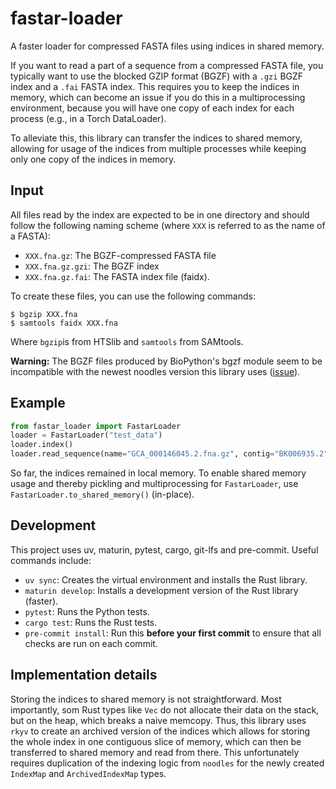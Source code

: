 # fastar-loader

A faster loader for compressed FASTA files using indices in shared memory.

If you want to read a part of a sequence from a compressed FASTA file, you typically want to use the blocked GZIP format (BGZF) with a `.gzi` BGZF index and a `.fai` FASTA index. This requires you to keep the indices in memory, which can become an issue if you do this in a multiprocessing environment, because you will have one copy of each index for each process (e.g., in a Torch DataLoader).

To alleviate this, this library can transfer the indices to shared memory, allowing for usage of the indices from multiple processes while keeping only one copy of the indices in memory.


## Input
All files read by the index are expected to be in one directory and should follow the following naming scheme (where `XXX` is referred to as the name of a FASTA):

- `XXX.fna.gz`: The BGZF-compressed FASTA file
- `XXX.fna.gz.gzi`: The BGZF index
- `XXX.fna.gz.fai`: The FASTA index file (faidx).

To create these files, you can use the following commands:

```
$ bgzip XXX.fna
$ samtools faidx XXX.fna
```

Where `bgzip`is from HTSlib and `samtools` from SAMtools.

**Warning:** The BGZF files produced by BioPython's bgzf module seem to be incompatible with the newest noodles version this library uses ([issue](https://github.com/zaeleus/noodles/issues/336)).


## Example
```python
from fastar_loader import FastarLoader
loader = FastarLoader("test_data")
loader.index()
loader.read_sequence(name="GCA_000146045.2.fna.gz", contig="BK006935.2", start=0, length=60)
```

So far, the indices remained in local memory. To enable shared memory usage and thereby pickling and multiprocessing for `FastarLoader`, use `FastarLoader.to_shared_memory()` (in-place).


## Development
This project uses uv, maturin, pytest, cargo, git-lfs and pre-commit. Useful commands include:
- `uv sync`: Creates the virtual environment and installs the Rust library.
- `maturin develop`: Installs a development version of the Rust library (faster).
- `pytest`: Runs the Python tests.
- `cargo test`: Runs the Rust tests.
- `pre-commit install`: Run this **before your first commit** to ensure that all checks are run on each commit.


## Implementation details
Storing the indices to shared memory is not straightforward. Most importantly, som Rust types like `Vec` do not allocate their data on the stack, but on the heap, which breaks a naive memcopy. Thus, this library uses `rkyv` to create an archived version of the indices which allows for storing the whole index in one contiguous slice of memory, which can then be transferred to shared memory and read from there. This unfortunately requires duplication of the indexing logic from `noodles` for the newly created `IndexMap` and `ArchivedIndexMap` types.
